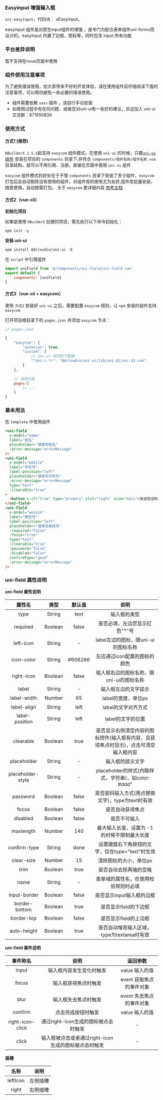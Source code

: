 ### Easyinput 增强输入框
``uni-easyinput``，代码块： uEasyinput。

easyinput 组件是对原生input组件的增强 ，是专门为配合表单组件uni-forms而设计的，easyinput 内置了边框，图标等，同时包含 input 所有功能

### 平台差异说明

暂不支持在nvue页面中使用

### 组件使用注意事项

为了避免错误使用，给大家带来不好的开发体验，请在使用组件前仔细阅读下面的注意事项，可以帮你避免一些必要的错误使用。

- 组件需要依赖 `sass` 插件 ，请自行手动安装
- 如使用过程中有任何问题，或者您对uni-ui有一些好的建议，欢迎加入 uni-ui 交流群：871950839

### 使用方式

#### 方式1 (推荐)

`HBuilderX 2.5.5`起支持 `easycom` 组件模式。在使用 `uni-ui` 的时候，只要[`uni-ui` 组件](https://ext.dcloud.net.cn/plugin?id=55) 安装在项目的 `components` 目录下,并符合 `components/组件名称/组件名称.vue` 目录结构。就可以不用引用、注册，直接在页面中使用 `uni-ui` 组件

`easycom` 组件模式的好处在于不管 `components` 目录下安装了多少组件，`easycom` 打包后会自动剔除没有使用的组件，对组件库的使用尤为友好,组件库批量安装，随意使用，自动按需打包。 关于 `easycom` 更详细内容 [参考文档](https://uniapp.dcloud.io/collocation/pages?id=easycom)

#### 方式2（vue-cli）

**初始化项目**

如果是使用 `HBuiderX` 创建的项目，需先执行以下命令初始化：

```
npm init -y
```

**安装 uni-ui**

```
npm install @dcloudio/uni-ui -D
```

在 ``script`` 中引用组件

```javascript
import uniField from '@/components/uni-field/uni-field.vue'
export default {
    components: {uniField}
}
```

#### 方式3（vue-cli + easycom）

使用 `方式2` 安装好 `uni-ui` 之后，需要配置 `easycom` 规则，让 `npm` 安装的组件支持  `easycom`

打开项目根目录下的 `pages.json` 并添加 `easycom` 节点：

```javascript
// pages.json

{
	"easycom": {
		"autoscan": true,
		"custom": {
			// uni-ui 规则如下配置
			"^uni-(.*)": "@dcloudio/uni-ui/lib/uni-$1/uni-$1.vue"
		}
	},
	
	// 其他内容
	pages:[
		// ...
	]
}

```

### 基本用法

在 ``template`` 中使用组件

```html
<uni-field
  v-model="name"
  label="姓名"
  placeholder="请填写姓名"
  :error-message="errorMessage"
/>
<uni-field
  v-model="mobile"
  label="手机号"
  label-position="left"
  placeholder="请填写手机号"
  :error-message="errorMessage"
  type="text"
  :clearable="true"
>
  <button v-if="true" type="primary" slot="right" size="mini">发送验证码</button>
</uni-field>
<uni-field
  v-model="weixin"
  label="微信号"
  label-position="left"
  placeholder="请填写微信号"
  :required="false"
  :focus="true"
  type="text"
  :clearable="true"
  :password="false"
  :disabled="false"
  confirmType="good"
  :error-message="errorMessage"
/>
```

### uni-field 属性说明

**uni-field 属性说明**

属性名				|类型	|默认值		|说明
:-:					|:-:	|:-:			|:-:
type				|String	| text		| 输入框的类型
required			|Boolean| false		| 是否必填，左边您显示红色"*"号
left-icon			|String	| -			| label左边的图标，限uni-ui的图标名称
icon-color			|String	| #606266	| 左边通过icon配置的图标的颜色
right-icon			|Boolean| false		| 输入框右边的图标名称，限uni-ui的图标名称
label				|String	| -			| 输入框左边的文字提示
label-width			|Number	| 65		| label的宽度，单位px
label-align			|String	| left		| label的文字对齐方式
label-position		|String	| left		| label的文字的位置
clearable			|Boolean| true		| 是否显示右侧清空内容的图标控件(输入框有内容，且获得焦点时显示)，点击可清空输入框内容
placeholder			|String	| -			| 输入框的提示文字
placeholder-style	|String	| -			| placeholder的样式(内联样式，字符串)，如color: #ddd"
password			|Boolean| false		| 是否密码输入方式(用点替换文字)，type为text时有效
focus				|Boolean| false		| 是否自动获得焦点
disabled			|Boolean| false		| 是否不可输入
maxlength			|Number	| 140		| 最大输入长度，设置为 -1 的时候不限制最大长度
confirm-type		|String	| done		| 设置键盘右下角按钮的文字，仅在type="text"时生效
clear-size			|Number	| 15		| 清除图标的大小，单位px
trim				|Boolean| true		| 是否自动去除两端的空格
name				|String	| -			| 表单域的属性名，在使用校验规则时必填
input-border		|Boolean| false		| 是否显示input输入框的边框
border-bottom		|Boolean| true		| 是否显示field的下边框
border-top			|Boolean| false		| 是否显示field的上边框
auto-height			|Boolean| true		| 是否自动增高输入区域，type为textarea时有效

**uni-field 事件说明**

事件称名			|说明											| 返回参数			
:-:				|:-:											| :-:		
input			| 输入框内容发生变化时触发							| value 输入的值
focus			| 输入框获得焦点时触发								| event 获取焦点的事件对象
blur			| 输入框失去焦点时触发								| event 失去焦点的事件对象
confirm			| 点击完成按钮时触发								| value 输入的值
right-icon-click| 通过right-icon生成的图标被点击时触发				| -
click			| 输入框被点击或者通过right-icon生成的图标被点击时触发	| -

**插槽**

名称	 		|	说明					
:-:			|	:-:						
leftIcon	|	左侧插槽
right		|	右侧插槽



